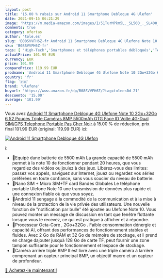 ```yaml
---
layout: post
title: '15.00 % rabais sur Android 11 Smartphone Debloque 4G Ulefon'
date: 2021-09-15 06:21:29
image: 'https://m.media-amazon.com/images/I/51TurMPkm5L._SL500_._SL400_.jpg'
comments: true
category: ofertas
author: 'tole.es'
slug: 'B08SVVFH6Z-fr Android 11 Smartphone Debloque 4G Ulefone Note 10 2Go+32Go...'
sku: 'B08SVVFH6Z-fr'
tags: [ 'High-Tech','Smartphones et téléphones portables débloqués','Téléphones portables et accessoires','ulefone', ]
actualPrice: 101.99 EUR
currency: EUR
price: 101.99
comparePrice: 119.99 EUR
prodname: 'Android 11 Smartphone Debloque 4G Ulefone Note 10 2Go+32Go 6 52 Pouces Triple Caméras 8MP  5500mAh OTG  Face ID Volte 4G-Dual SIM/GPS Telephone Portable Pas Cher Noir '
country: 'fr'
flag: '🇫🇷'
brand: 'Ulefone'
buyurl: 'https://www.amazon.fr/dp/B08SVVFH6Z/?tag=tolees0d-21'
descuento: '15.00'
average: '101.99'
---
```


Vous avez [Android 11 Smartphone Debloque 4G Ulefone Note 10 2Go+32Go 6 52 Pouces Triple Caméras 8MP  5500mAh OTG  Face ID Volte 4G-Dual SIM/GPS Telephone Portable Pas Cher Noir ](https://www.amazon.fr/dp/B08SVVFH6Z/?tag=tolees0d-21)  à  15.00 % de réduction, prix final  101.99 EUR (original: 119.99 EUR) ici:

[![Android 11 Smartphone Debloque 4G Ulefon](https://m.media-amazon.com/images/I/51TurMPkm5L._SL500_._SL400_.jpg)](https://www.amazon.fr/dp/B08SVVFH6Z/?tag=tolees0d-21)

ℹ️:

- 🍓Equipé dune batterie de 5500 mAh La grande capacité de 5500 mAh permet à la note 10 de fonctionner pendant 20 heures, que vous regardiez des vidéos ou jouiez à des jeux. Libérez-vous des limites: passez vos appels, naviguez sur Internet, jouez ou regardez vos séries préférées en toute confiance, sans vous soucier du niveau de batterie.
- 🍓Nano SIM + Micro SIM+TF card Bandes Globales Le téléphone portable Ulefone Note 10 une transmission de données plus rapide et une connexion fiable où que vous soyez.
- 🍓Android 11 sengage à la commodité de la communication et à la mise à niveau de la protection de la vie privée des utilisateurs. Une nouvelle fonction de "notification par bulle" été ajoutée au Ulefone Note 10. Vous pouvez monter un message de discussion en tant que fenêtre flottante lorsque vous le recevez, ce qui est pratique à afficher et à répondre.
- 🍓Processeur Octa-Core , 2Go+32Go . Faible consommation dénergie et capacité AI, offrant des performances de fonctionnement stables et fluides. Avec 2 Go de RAM et 32 Go de mémoire de stockage, et il prend en charge dajouter jusquà 128 Go de carte TF, peut fournir une zone tampon suffisante pour le fonctionnement et lespace de stockage.
- 🍓Caméra arrière triple 8MP Il est livré avec une triple caméra à larrière comprenant un capteur principal 8MP, un objectif macro et un capteur de profondeur.

[🛒 Achetez-le maintenant!!](https://www.amazon.fr/dp/B08SVVFH6Z/?tag=tolees0d-21)
